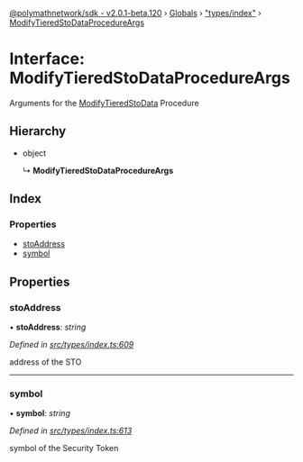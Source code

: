 [@polymathnetwork/sdk - v2.0.1-beta.120](../README.md) › [Globals](../globals.md) › ["types/index"](../modules/_types_index_.md) › [ModifyTieredStoDataProcedureArgs](_types_index_.modifytieredstodataprocedureargs.md)

# Interface: ModifyTieredStoDataProcedureArgs

Arguments for the [ModifyTieredStoData](../enums/_types_index_.proceduretype.md#modifytieredstodata) Procedure

## Hierarchy

- object

  ↳ **ModifyTieredStoDataProcedureArgs**

## Index

### Properties

- [stoAddress](_types_index_.modifytieredstodataprocedureargs.md#stoaddress)
- [symbol](_types_index_.modifytieredstodataprocedureargs.md#symbol)

## Properties

### stoAddress

• **stoAddress**: _string_

_Defined in [src/types/index.ts:609](https://github.com/PolymathNetwork/polymath-sdk/blob/1da5bc5/src/types/index.ts#L609)_

address of the STO

---

### symbol

• **symbol**: _string_

_Defined in [src/types/index.ts:613](https://github.com/PolymathNetwork/polymath-sdk/blob/1da5bc5/src/types/index.ts#L613)_

symbol of the Security Token

